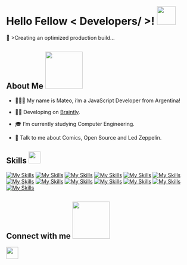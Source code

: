 <h1> Hello Fellow < Developers/ >! <img src = "https://raw.githubusercontent.com/MartinHeinz/MartinHeinz/master/wave.gif" width = 50px> </h1>
<p align='center'>
</p>
</div>
</p>
<div size='20px'>💠 >Creating an optimized production build...
</div>

<h2> About Me <img src = "https://media.giphy.com/media/Z9mnGHAh5i6hy9yRag/giphy.gif" width = 100px></h2>

- 👨🏻‍💻 My name is Mateo, i’m a JavaScript Developer from Argentina!

- 🧙‍♂️ Developing on [Braintly](https://braintly.com/).

- 🎓 I’m currently studying Computer Engineering.

- 💬 Talk to me about Comics, Open Source and Led Zeppelin.

<h2> Skills <img src = "https://media2.giphy.com/media/QssGEmpkyEOhBCb7e1/giphy.gif?cid=ecf05e47a0n3gi1bfqntqmob8g9aid1oyj2wr3ds3mg700bl&rid=giphy.gif" width = 32px> </h2>

[![My Skills](https://skillicons.dev/icons?i=js,ts,html,css)](https://skillicons.dev)
[![My Skills](https://skillicons.dev/icons?i=nodejs,deno)](https://skillicons.dev)
[![My Skills](https://skillicons.dev/icons?i=vite,rollupjs,webpack)](https://skillicons.dev)
[![My Skills](https://skillicons.dev/icons?i=react,next,gatsby,astro)](https://skillicons.dev)
[![My Skills](https://skillicons.dev/icons?i=sass,bootstrap,materialui,styledcomponents,emotion)](https://skillicons.dev)
[![My Skills](https://skillicons.dev/icons?i=redux)](https://skillicons.dev)
[![My Skills](https://skillicons.dev/icons?i=jest)](https://skillicons.dev)
[![My Skills](https://skillicons.dev/icons?i=electron)](https://skillicons.dev)
[![My Skills](https://skillicons.dev/icons?i=nest,express,laravel)](https://skillicons.dev)
[![My Skills](https://skillicons.dev/icons?i=prisma,graphql)](https://skillicons.dev)
[![My Skills](https://skillicons.dev/icons?i=mongodb,sqlite,mysql,firebase)](https://skillicons.dev)
[![My Skills](https://skillicons.dev/icons?i=docker,kubernetes)](https://skillicons.dev)
[![My Skills](https://skillicons.dev/icons?i=vercel,netlify,heroku,gcp,aws)](https://skillicons.dev)

<h2> Connect with me <img src='https://raw.githubusercontent.com/ShahriarShafin/ShahriarShafin/main/Assets/handshake.gif' width="100px"> </h2>
<a href = 'https://www.linkedin.com/in/mateo-maccarone-a37313211'> <img width = '32px' align= 'center' src="https://raw.githubusercontent.com/rahulbanerjee26/githubAboutMeGenerator/main/icons/linked-in-alt.svg"/></a>
